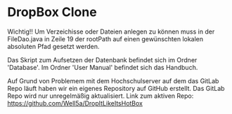 # DropBox Clone
Wichtig!!
Um Verzeichisse oder Dateien anlegen zu können muss in der FileDao.java in Zeile 19 der rootPath auf einen gewünschten lokalen absoluten Pfad gesetzt werden.

Das Skript zum Aufsetzen der Datenbank befindet sich im Ordner 'Database'.
Im Ordner 'User Manual' befindet sich das Handbuch.

Auf Grund von Problemem mit dem Hochschulserver auf dem das GitLab Repo läuft haben wir ein eigenes Repository auf GitHub erstellt.
Das GitLab Repo wird nur unregelmäßig aktualisiert.
Link zum aktiven Repo: https://github.com/Well5a/DropItLikeItsHotBox


